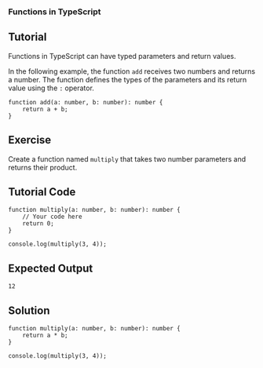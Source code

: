 ### Functions in TypeScript

Tutorial
-------
Functions in TypeScript can have typed parameters and return values.

In the following example, the function `add` receives two numbers and returns a number.
The function defines the types of the parameters and its return value using the `:` operator.

    function add(a: number, b: number): number {
        return a + b;
    }

Exercise
-------
Create a function named `multiply` that takes two number parameters and returns their product.

Tutorial Code
-------

    function multiply(a: number, b: number): number {
        // Your code here
        return 0;
    }

    console.log(multiply(3, 4));

Expected Output
-------
    12

Solution
-------
    function multiply(a: number, b: number): number {
        return a * b;
    }

    console.log(multiply(3, 4));
